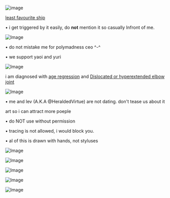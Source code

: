 ![image](https://github.com/user-attachments/assets/552cbbba-283a-4116-a8b5-99dcce55a062)





[least favourite ship](https://shipping.fandom.com/wiki/IChance)





• i get triggered by it easily, do __not__ mention it so casually Infront of me.




![Image](https://github.com/user-attachments/assets/c8b682ca-cbb1-495b-a3c4-a3fc55b2dd42)



• do not mistake me for polymadness ceo ^-^




• we support yaoi and yuri



![Image](https://github.com/user-attachments/assets/c8b682ca-cbb1-495b-a3c4-a3fc55b2dd42)




i am diagnosed with [age regression](https://en.m.wikipedia.org/wiki/Age_regression_in_therapy) and [Dislocated or hyperextended elbow joint](https://en.m.wikipedia.org/wiki/Dislocated_shoulder)










![Image](https://github.com/user-attachments/assets/c8b682ca-cbb1-495b-a3c4-a3fc55b2dd42)









• me and lev (A.K.A @HeraldedVirtue) are not dating. don't tease us about it












art so i can attract more poeple 



• do NOT use without permission 


• tracing is not allowed, i would block you.



• al of this is drawn with hands, not styluses





![Image](https://github.com/user-attachments/assets/49acfce0-68cb-43c4-b4dd-4ce1c69d7937)











![Image](https://github.com/user-attachments/assets/083f6e86-4290-4962-bac6-b510adbc4117)










![Image](https://github.com/user-attachments/assets/192236f6-e0ff-4aa6-8177-4b34ccd61ff9)









![Image](https://github.com/user-attachments/assets/958a466c-06e2-4f50-a41c-b13c30772dee)











![Image](https://github.com/user-attachments/assets/1bac471f-33f4-4479-8db5-191df218a912)

	
